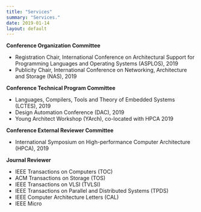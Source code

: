 ```yaml
---
title: "Services"
summary: "Services."
date: 2019-01-14
layout: default
---
```



**Conference Organization Committee**
* Registration Chair, International Conference on Architectural Support for Programming Languages and Operating Systems (ASPLOS), 2019
* Publicity Chair, International Conference on Networking, Architecture and Storage (NAS), 2019


**Conference Technical Program Committee**
* Languages, Compilers, Tools and Theory of Embedded Systems (LCTES), 2019
* Design Automation Conference (DAC), 2019
* Young Architect Workshop (YArch), co-located with HPCA 2019

**Conference External Reviewer Committee**
* International Symposium on High-performance Computer Architecture (HPCA), 2019

**Journal Reviewer**
* IEEE Transactions on Computers (TOC)
* ACM Transactions on Storage (TOS)
* IEEE Transactions on VLSI (TVLSI)
* IEEE Transactions on Parallel and Distributed Systems (TPDS)
* IEEE Computer Architecture Letters (CAL)
* IEEE Micro
